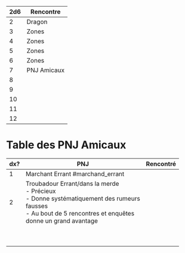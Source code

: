| 2d6 | Rencontre   |
| --- | ----------- |
| 2   | Dragon      |
| 3   | Zones       |
| 4   | Zones       |
| 5   | Zones       |
| 6   | Zones       |
| 7   | PNJ Amicaux |
| 8   |             |
| 9   |             |
| 10  |             |
| 11  |             |
| 12  |             |


# Table des PNJ Amicaux


| dx? | PNJ                                                                                                                                                                      | Rencontré |
| --- | ------------------------------------------------------------------------------------------------------------------------------------------------------------------------ | --------- |
| 1   | Marchant Errant #marchand_errant                                                                                                                                         |           |
| 2   | Troubadour Errant/dans la merde<br>- Précieux<br>- Donne systématiquement des rumeurs<br>fausses<br>- Au bout de 5 rencontres et enquêtes<br>donne un grand avantage<br> |           |
|     |                                                                                                                                                                          |           |
|     |                                                                                                                                                                          |           |
|     |                                                                                                                                                                          |           |
|     |                                                                                                                                                                          |           |
|     |                                                                                                                                                                          |           |
|     |                                                                                                                                                                          |           |
|     |                                                                                                                                                                          |           |
|     |                                                                                                                                                                          |           |
|     |                                                                                                                                                                          |           |

